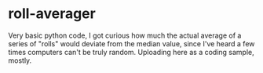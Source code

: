 # roll-averager
Very basic python code, I got curious how much the actual average of a series of "rolls" would deviate from the median value, since I've heard a few times computers can't be truly random. Uploading here as a coding sample, mostly.
